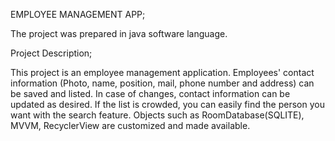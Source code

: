 EMPLOYEE MANAGEMENT APP;

The project was prepared in java software language.

Project Description;

This project is an employee management application. Employees' contact information (Photo, name, position, mail, phone number and address) can be saved and listed. In case of changes, contact information can be updated as desired. If the list is crowded, you can easily find the person you want with the search feature. Objects such as RoomDatabase(SQLITE), MVVM, RecyclerView are customized and made available.
